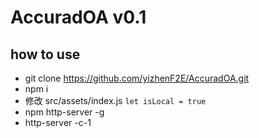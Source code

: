 # AccuradOA v0.1


## how to use

- git clone https://github.com/yizhenF2E/AccuradOA.git
- npm i 
- 修改 src/assets/index.js 
`let isLocal = true`
- npm http-server -g
- http-server -c-1

